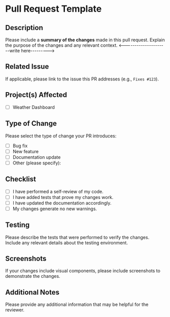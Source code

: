 # Pull Request Template

## Description

Please include a **summary of the changes** made in this pull request. Explain the purpose of the changes and any relevant context.
<---------------------write here--------->

## Related Issue

If applicable, please link to the issue this PR addresses (e.g., `Fixes #123`).

## Project(s) Affected

- [ ] Weather Dashboard


## Type of Change

Please select the type of change your PR introduces:

- [ ] Bug fix
- [ ] New feature
- [ ] Documentation update
- [ ] Other (please specify): 

## Checklist

- [ ] I have performed a self-review of my code.
- [ ] I have added tests that prove my changes work.
- [ ] I have updated the documentation accordingly.
- [ ] My changes generate no new warnings.

## Testing

Please describe the tests that were performed to verify the changes. Include any relevant details about the testing environment.

## Screenshots 

If your changes include visual components, please include screenshots to demonstrate the changes.

## Additional Notes

Please provide any additional information that may be helpful for the reviewer.
